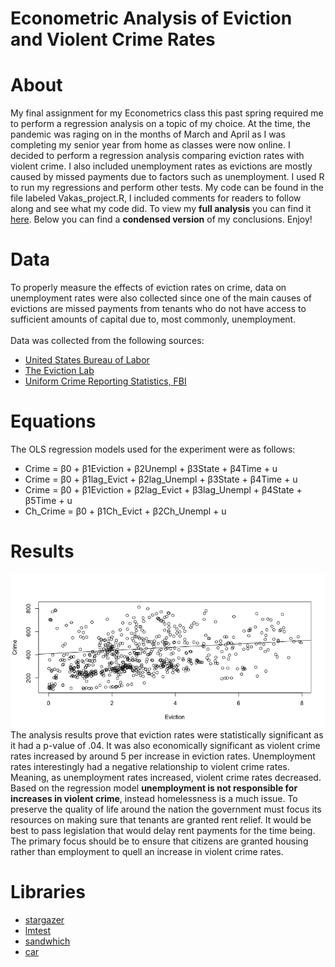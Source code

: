 # Econometric Analysis of Eviction and Violent Crime Rates 

# About
My final assignment for my Econometrics class this past spring required me to perform a regression analysis on a topic of my choice. At the time, the pandemic was raging on in the months of March and April as I was completing my senior year from home as classes were now online. I decided to perform a regression analysis comparing eviction rates with violent crime. I also included unemployment rates as evictions are mostly caused by missed payments due to factors such as unemployment. I used R to run my regressions and perform other tests. My code can be found in the file labeled Vakas_project.R, I included comments for readers to follow along and see what my code did. To view my <b>full analysis</b> you can find it <a href="https://vakas-786.github.io/Regression-Analysis-Eviction-and-Crime-Rates/Econometrics%20Final%20Paper.pdf">here</a>. Below you can find a <b>condensed version</b> of my conclusions. Enjoy!

# Data 
To properly measure the effects of eviction rates on crime, data on unemployment rates were also collected since one of the main causes of evictions are missed payments from tenants who do not have access to sufficient amounts of capital due to, most commonly, unemployment.<br></br>
Data was collected from the following sources:
* <a href="https://www.bls.gov/">United States Bureau of Labor</a>
* <a href="https://evictionlab.org/">The Eviction Lab</a>
* <a href="https://www.ucrdatatool.gov/Search/Crime/State/RunCrimeStatebyState.cfm">Uniform Crime Reporting Statistics, FBI</a>

# Equations 
The OLS regression models used for the experiment were as follows:

* Crime = β0 + β1Eviction + β2Unempl + β3State + β4Time + u
* Crime = β0 + β1lag_Evict + β2lag_Unempl + β3State + β4Time + u
* Crime = β0 + β1Eviction + β2lag_Evict + β3lag_Unempl + β4State + β5Time + u
* Ch_Crime = β0 + β1Ch_Evict + β2Ch_Unempl + u

# Results 
<img src="/graphs/Regression Evic, Unempl, Crime.png" />
The analysis results prove that eviction rates were statistically significant as it had a p-value of .04. It was also economically significant as violent crime rates increased by around 5 per increase in eviction rates. Unemployment rates interestingly had a negative relationship to violent crime rates. Meaning, as unemployment rates increased, violent crime rates decreased. Based on the regression model <b>unemployment is not responsible for increases in violent crime</b>, instead homelessness is a much issue. To preserve the quality of life around the nation the government must focus its resources on making sure that tenants are granted rent relief. It would be best to pass legislation that would delay rent payments for the time being. The primary focus should be to ensure that citizens are granted housing rather than employment to quell an increase in violent crime rates.


# Libraries 
* <a href="https://www.rdocumentation.org/packages/stargazer/versions/5.2.2/topics/stargazer">stargazer<a/>
* <a href="https://www.rdocumentation.org/packages/lmtest/versions/0.9-38">lmtest</a>
* <a href="https://cran.r-project.org/web/packages/sandwich/index.html">sandwhich</a>
* <a href="https://cran.r-project.org/web/packages/car/index.html">car</a>
